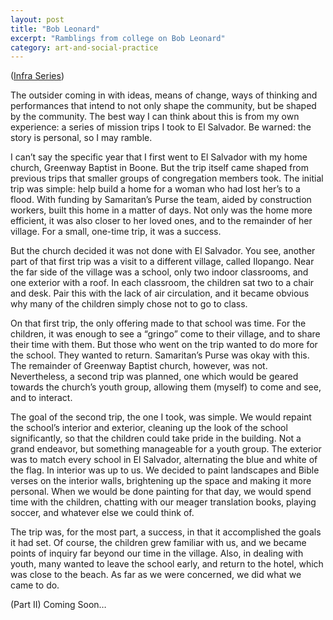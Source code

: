 ```yaml
---
layout: post
title: "Bob Leonard"
excerpt: "Ramblings from college on Bob Leonard"
category: art-and-social-practice
---
```


(<a href="https://web.archive.org/web/20120121021632/https://www.richardmosse.com/photography.php?pid=1" target="_blank" rel="noopener">Infra Series</a>)

The outsider coming in with ideas, means of change, ways of thinking and performances that intend to not only shape the community, but be shaped by the community. The best way I can think about this is from my own experience: a series of mission trips I took to El Salvador. Be warned: the story is personal, so I may ramble.

I can’t say the specific year that I first went to El Salvador with my home church, Greenway Baptist in Boone. But the trip itself came shaped from previous trips that smaller groups of congregation members took. The initial trip was simple: help build a home for a woman who had lost her’s to a flood. With funding by Samaritan’s Purse the team, aided by construction workers, built this home in a matter of days. Not only was the home more efficient, it was also closer to her loved ones, and to the remainder of her village. For a small, one-time trip, it was a success.

But the church decided it was not done with El Salvador. You see, another part of that first trip was a visit to a different village, called Ilopango. Near the far side of the village was a school, only two indoor classrooms, and one exterior with a roof. In each classroom, the children sat two to a chair and desk. Pair this with the lack of air circulation, and it became obvious why many of the children simply chose not to go to class.

On that first trip, the only offering made to that school was time. For the children, it was enough to see a “gringo” come to their village, and to share their time with them. But those who went on the trip wanted to do more for the school. They wanted to return. Samaritan’s Purse was okay with this. The remainder of Greenway Baptist church, however, was not. Nevertheless, a second trip was planned, one which would be geared towards the church’s youth group, allowing them (myself) to come and see, and to interact.

The goal of the second trip, the one I took, was simple. We would repaint the school’s interior and exterior, cleaning up the look of the school significantly, so that the children could take pride in the building. Not a grand endeavor, but something manageable for a youth group. The exterior was to match every school in El Salvador, alternating the blue and white of the flag. In interior was up to us. We decided to paint landscapes and Bible verses on the interior walls, brightening up the space and making it more personal. When we would be done painting for that day, we would spend time with the children, chatting with our meager translation books, playing soccer, and whatever else we could think of.

The trip was, for the most part, a success, in that it accomplished the goals it had set. Of course, the children grew familiar with us, and we became points of inquiry far beyond our time in the village. Also, in dealing with youth, many wanted to leave the school early, and return to the hotel, which was close to the beach. As far as we were concerned, we did what we came to do.

(Part II) Coming Soon…
